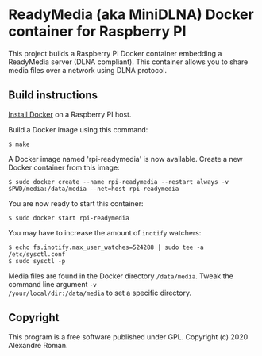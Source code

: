 # ReadyMedia (aka MiniDLNA) Docker container for Raspberry PI

This project builds a Raspberry PI Docker container embedding a ReadyMedia server (DLNA compliant).
This container allows you to share media files over a network using DLNA protocol.

## Build instructions

[Install Docker](https://www.raspberrypi.org/blog/docker-comes-to-raspberry-pi) on a Raspberry PI host.

Build a Docker image using this command:

    $ make

A Docker image named 'rpi-readymedia' is now available.
Create a new Docker container from this image:

    $ sudo docker create --name rpi-readymedia --restart always -v $PWD/media:/data/media --net=host rpi-readymedia

You are now ready to start this container:

    $ sudo docker start rpi-readymedia

You may have to increase the amount of `inotify` watchers:

    $ echo fs.inotify.max_user_watches=524288 | sudo tee -a /etc/sysctl.conf
    $ sudo sysctl -p

Media files are found in the Docker directory <code>/data/media</code>.
Tweak the command line argument <code>-v /your/local/dir:/data/media</code> to set a specific directory.

## Copyright

This program is a free software published under GPL.
Copyright (c) 2020 Alexandre Roman.
